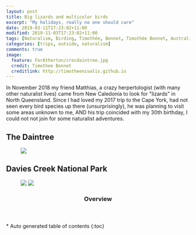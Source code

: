 ```yaml
---
layout: post
title: Big lizards and multicolor birds
excerpt: "My holidays, really no one should care"
date: 2019-03-11T17:23:02+11:00
modified: 2019-11-03T17:23:02+11:00
tags: [Naturalism, Birding, Timothée, Bonnet, Timothée Bonnet, Australia, Queensland, Daintree, Atherton, Birds, birdwatching, herpethology, reptiles, amphibians, mammals, outside, outdoor]
categories: [trips, outside, naturalism]
comments: true
image:
  feature: ForAtherton/crocdaintree.jpg
  credit: Timothee Bonnet
  creditlink: http://timotheenivalis.github.io
---
```


In November 2018 my friend Matthias, a crazy herpertologist (with many other naturalist lives) came from New Caledonia to look for "lizards" in North Queensland. 
Since I had loved my 2017 trip to the Cape York, had not seen every bird species up there (unsurprisingly), he was planning to visit some areas unknown to me, AND his trip coincided with my 30th birthday, I could not not join for some naturalist adventures.

## The Daintree



<figure>
  <img src="//images/ForAtherton/_DSC3680BoydsDragon.jpg">
</figure>



## Davies Creek National Park

<figure>
  <img src="//images/ForAtherton/_DSC3873FrilledNecked.jpg">
  <img src="//images/ForAtherton/_DSC3876.jpg">
</figure>


<section id="table-of-contents" class="toc">
  <header>
    <h3>Overview</h3>
  </header>
<div id="drawer" markdown="1">
*  Auto generated table of contents
{:toc}
</div>
</section><!-- /#table-of-contents -->

